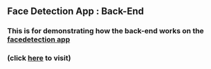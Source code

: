 ## Face Detection App : Back-End

### This is for demonstrating how the back-end works on the [facedetection app](https://fd-smart-brain.herokuapp.com)
### (click [here](https://fd-smart-brain.herokuapp.com/) to visit)
